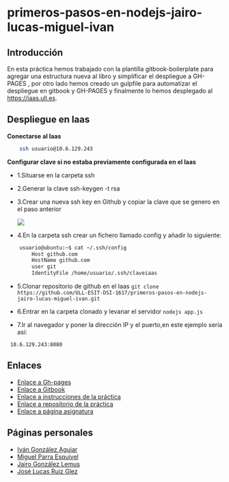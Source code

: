 # primeros-pasos-en-nodejs-jairo-lucas-miguel-ivan


## Introducción

En esta práctica hemos trabajado con la plantilla gitbook-boilerplate para agregar una estructura nueva al libro y simplificar
el despliegue a GH-PAGES , por otro lado hemos creado un gulpfile para automatizar el despliegue en gitbook y GH-PAGES y finalmente
lo hemos desplegado al https://iaas.ull.es.

## Despliegue en Iaas

**Conectarse al Iaas**
```bash 
    ssh usuario@10.6.129.243
```

**Configurar clave si no estaba previamente configurada en el Iaas**

* 1.Situarse en la carpeta ssh

* 2.Generar la clave ssh-keygen -t rsa

* 3.Crear una nueva ssh key en Github y copiar la clave que se genero en el paso anterior

    ![](https://help.github.com/assets/images/help/settings/ssh-key-paste.png)

* 4.En la carpeta ssh crear un fichero llamado config y añadir lo siguiente:

```bash 
    usuario@ubuntu:~$ cat ~/.ssh/config 
        Host github.com
        HostName github.com
        user git
        IdentityFile /home/usuario/.ssh/claveiaas
```

* 5.Clonar repositorio de github en el Iaas ```git clone https://github.com/ULL-ESIT-DSI-1617/primeros-pasos-en-nodejs-jairo-lucas-miguel-ivan.git```

* 6.Entrar en la carpeta clonado y levanar el servidor ```nodejs app.js```

* 7.Ir al navegador y poner la dirección IP y el puerto,en este ejemplo sería así: 
```
 10.6.129.243:8080
```

## Enlaces

* [Enlace a Gh-pages](https://ull-esit-dsi-1617.github.io/primeros-pasos-en-nodejs-jairo-lucas-miguel-ivan/)
* [Enlace a Gitbook](https://www.gitbook.com/book/alu0100785265/tarea-inicial/details)
* [Enlace a instrucciones de la práctica](https://casianorodriguezleon.gitbooks.io/ull-esit-1617/practicas/practicatareasiniciales2.html)
* [Enlace a repositorio de la práctica](https://github.com/ULL-ESIT-DSI-1617/primeros-pasos-en-nodejs-jairo-lucas-miguel-ivan)
* [Enlace a página asignatura](https://campusvirtual.ull.es/1617/course/view.php?id=1136)

## Páginas personales

* [Iván González Aguiar](https://ivan-ga.github.io/)
* [Miguel Parra Esquivel](https://alu0100200393.github.io/)
* [Jairo González Lemus](https://alu0100813272.github.io/)
* [José Lucas Ruiz Glez](https://alu0100785265.github.io/)
